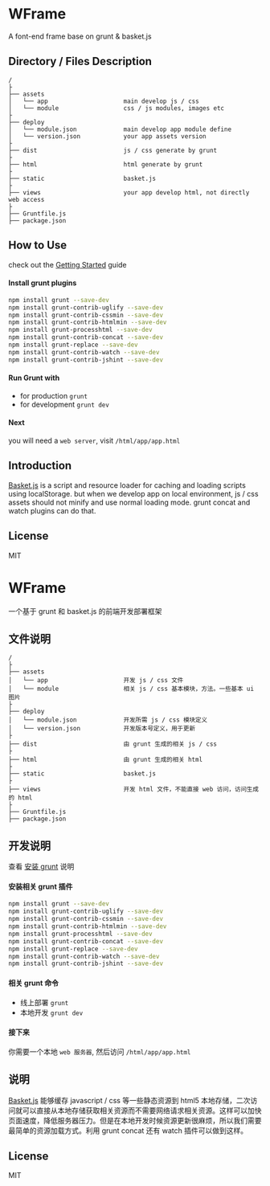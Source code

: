 # WFrame 
A font-end frame base on grunt & basket.js
## Directory / Files Description

```
/
├
├── assets
│   └── app                 	main develop js / css
│   └── module              	css / js modules, images etc
├
├── deploy
│   └── module.json          	main develop app module define
│   └── version.json         	your app assets version
├
├── dist                   		js / css generate by grunt
├
├── html                      	html generate by grunt
├
├── static                 		basket.js
├
├── views                  		your app develop html, not directly web access
├
├── Gruntfile.js              	                      
├── package.json                
```
## How to Use
check out the [Getting Started](http://gruntjs.com/getting-started) guide
#### Install grunt plugins
```bash
npm install grunt --save-dev
npm install grunt-contrib-uglify --save-dev
npm install grunt-contrib-cssmin --save-dev
npm install grunt-contrib-htmlmin --save-dev
npm install grunt-processhtml --save-dev
npm install grunt-contrib-concat --save-dev
npm install grunt-replace --save-dev
npm install grunt-contrib-watch --save-dev
npm install grunt-contrib-jshint --save-dev
```
#### Run Grunt with
- for production `grunt`
- for development `grunt dev`

#### Next
you will need a `web server`, visit `/html/app/app.html`

## Introduction
[Basket.js](https://github.com/addyosmani/basket.js/) is a script and resource loader for caching and loading scripts using localStorage. but when we develop app on local environment, js / css assets should not minify and use normal loading mode. grunt concat and watch plugins can do that.

## License
MIT

# WFrame 
一个基于 grunt 和 basket.js 的前端开发部署框架
## 文件说明

```
/
├
├── assets
│   └── app                 	开发 js / css 文件
│   └── module              	相关 js / css 基本模块，方法。一些基本 ui 图片
├
├── deploy
│   └── module.json          	开发所需 js / css 模块定义
│   └── version.json         	开发版本号定义，用于更新
├
├── dist                   		由 grunt 生成的相关 js / css
├
├── html                      	由 grunt 生成的相关 html
├
├── static                 		basket.js
├
├── views                  		开发 html 文件，不能直接 web 访问，访问生成的 html
├
├── Gruntfile.js              	                      
├── package.json                
```
## 开发说明
查看 [安装 grunt](http://gruntjs.com/getting-started) 说明
#### 安装相关 grunt 插件
```bash
npm install grunt --save-dev
npm install grunt-contrib-uglify --save-dev
npm install grunt-contrib-cssmin --save-dev
npm install grunt-contrib-htmlmin --save-dev
npm install grunt-processhtml --save-dev
npm install grunt-contrib-concat --save-dev
npm install grunt-replace --save-dev
npm install grunt-contrib-watch --save-dev
npm install grunt-contrib-jshint --save-dev
```
#### 相关 grunt 命令
- 线上部署 `grunt`
- 本地开发 `grunt dev`

#### 接下来
你需要一个本地 `web 服务器`, 然后访问 `/html/app/app.html`

## 说明
[Basket.js](https://github.com/addyosmani/basket.js/) 能够缓存 javascript / css 等一些静态资源到 html5 本地存储，二次访问就可以直接从本地存储获取相关资源而不需要网络请求相关资源。这样可以加快页面速度，降低服务器压力。但是在本地开发时候资源更新很麻烦，所以我们需要最简单的资源加载方式。利用 grunt concat 还有 watch 插件可以做到这样。

## License
MIT


